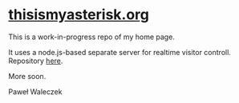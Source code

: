 [thisismyasterisk.org](http://thisismyasterisk.org/)
=========

This is a work-in-progress repo of my home page. 

It uses a node.js-based separate server for realtime visitor controll.
Repository [here](http://github.com/pwaleczek/asterisk-service).

More soon.

Paweł Waleczek